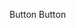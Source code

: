 <script>
    
class Modal extends HTMLElement {
  constructor() {
    super();
    this.attachShadow({ mode: "open" });
    this.shadowRoot.innerHTML +=
      "<style>button{background:#CCC;border:none; padding:10px 15px; border-radius:3px;}button:hover{background:#BBB;}button:active{background:#999;}</style>";
    this.shadowRoot.innerHTML +=
      "<button>This button is a web component</button>";
  }

  connectedCallback() {
    this._modal = this.shadowRoot.querySelector(".modal");
    this.shadowRoot
      .querySelector("button")
      .addEventListener("click", this._showModal.bind(this));
  }
  disconnectedCallback() {
    this.shadowRoot
      .querySelector("button")
      .removeEventListener("click", this._showModal);
  }
  _showModal() {
    alert("My first web component");
  }
}
customElements.define("b-modal", Modal);

class Modala extends Modal {
  constructor() {
    super();
    this.shadowRoot.innerHTML +=
      "<style>button{background:green;}</style>";
  }
}

customElements.define("b-modala", Modala);

</script>


<b-modal>Button</b-modal>
<b-modala>Button</b-modala>


